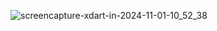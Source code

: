 ![screencapture-xdart-in-2024-11-01-10_52_38](https://github.com/user-attachments/assets/639a4581-73a9-4538-a362-8938ad3a0b16)
